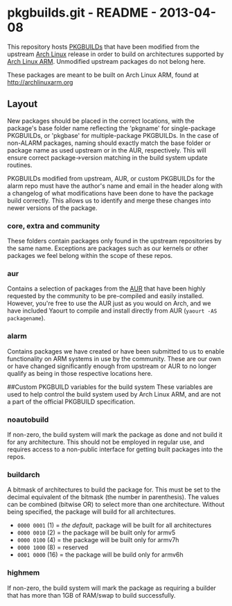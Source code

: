 # pkgbuilds.git - README - 2013-04-08
This repository hosts
[PKGBUILDs](https://wiki.archlinux.org/index.php/PKGBUILD) that have been
modified from the upstream [Arch Linux](http://archlinux.org) release in order
to build on architectures supported by [Arch Linux
ARM](http://archlinuxarm.org).  Unmodified upstream packages do not belong
here.

These packages are meant to be built on Arch Linux ARM, found at
http://archlinuxarm.org


## Layout
New packages should be placed in the correct locations, with the package's base
folder name reflecting the 'pkgname' for single-package PKGBUILDs, or 'pkgbase'
for multiple-package PKGBUILDs.  In the case of non-ALARM packages, naming
should exactly match the base folder or package name as used upstream or in the
AUR, respectively.  This will ensure correct package->version matching in the
build system update routines.

PKGBUILDs modified from upstream, AUR, or custom PKGBUILDs for the alarm repo
must have the author's name and email in the header along with a changelog of
what modifications have been done to have the package build correctly.  This
allows us to identify and merge these changes into newer versions of the
package.

### core, extra and community
These folders contain packages only found in the upstream repositories by the
same name.  Exceptions are packages such as our kernels or other packages we
feel belong within the scope of these repos.

### aur
Contains a selection of packages from the [AUR](https://aur.archlinux.org/
"Arch User Repository") that have been highly requested by the community to be
pre-compiled and easily installed.  However, you're free to use the AUR just as
you would on Arch, and we have included Yaourt to compile and install directly
from AUR (`yaourt -AS packagename`).

### alarm
Contains packages we have created or have been submitted to us to enable
functionality on ARM systems in use by the community.  These are our own or
have changed significantly enough from upstream or AUR to no longer qualify as
being in those respective locations here.


##Custom PKGBUILD variables for the build system
These variables are used to help control the build system used by Arch Linux
ARM, and are not a part of the official PKGBUILD specification.

### noautobuild
If non-zero, the build system will mark the package as done and not build it
for any architecture. This should not be employed in regular use, and requires
access to a non-public interface for getting built packages into the repos.

### buildarch
A bitmask of architectures to build the package for.  This must be set to the
decimal equivalent of the bitmask (the number in parenthesis). The values can
be combined (bitwise OR) to select more than one architecture. Without being
specified, the package will build for all architectures.

* `0000 0001` (1) = *the default*, package will be built for all architectures
* `0000 0010` (2) = the package will be built only for armv5
* `0000 0100` (4) = the package will be built only for armv7h
* `0000 1000` (8) = reserved
* `0001 0000` (16) = the package will be build only for armv6h

### highmem
If non-zero, the build system will mark the package as requiring a builder that
has more than 1GB of RAM/swap to build successfully.
